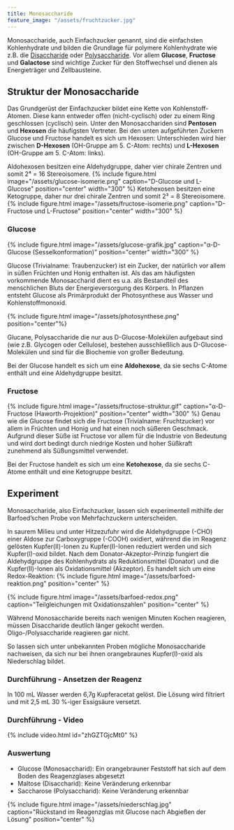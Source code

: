 ```yaml
---
title: Monosaccharide
feature_image: "/assets/fruchtzucker.jpg"
---
```


Monosaccharide, auch Einfachzucker genannt, sind die einfachsten Kohlenhydrate und bilden die Grundlage für polymere Kohlenhydrate wie z.B. die [Disaccharide](/disaccharide) oder [Polysaccharide](/polysaccharide).
Vor allem **Glucose**, **Fructose** und **Galactose** sind wichtige Zucker für den Stoffwechsel und dienen als Energieträger und Zellbausteine.

## Struktur der Monosaccharide
Das Grundgerüst der Einfachzucker bildet eine Kette von Kohlenstoff-Atomen. Diese kann entweder offen (nicht-cyclisch) oder zu einem Ring geschlossen (cyclisch) sein.
Unter den Monosacchariden sind **Pentosen** und **Hexosen** die häufigsten Vertreter.
Bei den unten aufgeführten Zuckern Glucose und Fructose handelt es sich um Hexosen:
Unterschieden wird hier zwischen **D-Hexosen** (OH-Gruppe am 5. C-Atom: rechts) und **L-Hexosen** (OH-Gruppe am 5. C-Atom: links).

Aldohexosen besitzen eine Aldehydgruppe, daher vier chirale Zentren und somit 2⁴ = 16 Stereoisomere.
{% include figure.html image="/assets/glucose-isomerie.png" caption="D-Glucose und L-Glucose" position="center" width="300" %}
Ketohexosen besitzen eine Ketogruppe, daher nur drei chirale Zentren und somit 2³ = 8 Stereoisomere.
{% include figure.html image="/assets/fructose-isomerie.png" caption="D-Fructose und L-Fructose" position="center" width="300" %}

### Glucose
{% include figure.html image="/assets/glucose-grafik.jpg" caption="α-D-Glucose (Sesselkonformation)" position="center" width="300" %}

Glucose (Trivialname: Traubenzucker) ist ein Zucker, der natürlich vor allem in süßen Früchten und Honig enthalten ist. Als das am häufigsten vorkommende Monosaccharid dient es u.a. als Bestandteil des menschlichen Bluts der Energieversorgung des Körpers.
In Pflanzen entsteht Glucose als Primärprodukt der Photosynthese aus Wasser und Kohlenstoffmonoxid.

{% include figure.html image="/assets/photosynthese.png" position="center"%}

Glucane, Polysaccharide die nur aus D-Glucose-Molekülen aufgebaut sind (wie z.B. Glycogen oder Cellulose), bestehen ausschließlich aus D-Glucose-Molekülen und sind für die Biochemie von großer Bedeutung.

Bei der Glucose handelt es sich um eine **Aldohexose**, da sie sechs C-Atome enthält und eine Aldehydgruppe besitzt.

### Fructose
{% include figure.html image="/assets/fructose-struktur.gif" caption="α-D-Fructose (Haworth-Projektion)" position="center" width="300" %}
Genau wie die Glucose findet sich die Fructose (Trivialname: Fruchtzucker) vor allem in Früchten und Honig und hat einen noch süßeren Geschmack. Aufgrund dieser Süße ist Fructose vor allem für die Industrie von Bedeutung und wird dort bedingt durch niedrige Kosten und hoher Süßkraft
zunehmend als Süßungsmittel verwendet.

Bei der Fructose handelt es sich um eine **Ketohexose**, da sie sechs C-Atome enthält und eine Ketogruppe besitzt.

## Experiment
Monosaccharide, also Einfachzucker, lassen sich experimentell mithilfe der Barfoed’schen Probe von Mehrfachzuckern unterscheiden.

In saurem Milieu und unter Hitzezufuhr wird die Aldehydgruppe (-CHO) einer Aldose zur Carboxygruppe (-COOH) oxidiert, während die im Reagenz gelösten Kupfer(II)-Ionen zu Kupfer(I)-Ionen reduziert werden und sich Kupfer(I)-oxid bildet.
Nach dem Donator-Akzeptor-Prinzip fungiert die Aldehydgruppe des Kohlenhydrats als Reduktionsmittel (Donator) und die Kupfer(II)-Ionen als Oxidationsmittel (Akzeptor). Es handelt sich um eine Redox-Reaktion:
{% include figure.html image="/assets/barfoed-reaktion.png" position="center" %}

{% include figure.html image="/assets/barfoed-redox.png" caption="Teilgleichungen mit Oxidationszahlen" position="center" %}

Während Monosaccharide bereits nach wenigen Minuten Kochen reagieren, müssen Disaccharide deutlich länger gekocht werden. Oligo-/Polysaccharide reagieren gar nicht.


So lassen sich unter unbekannten Proben mögliche Monosaccharide nachweisen, da sich nur bei ihnen orangebraunes Kupfer(I)-oxid als Niederschlag bildet.

### Durchführung - Ansetzen der Reagenz
In 100 mL Wasser werden 6,7g Kupferacetat gelöst. Die Lösung wird filtriert und mit 2,5 mL 30 %-iger Essigsäure versetzt.
### Durchführung - Video
{% include video.html id="zhGZTGjcMt0" %}

### Auswertung
- Glucose (Monosaccharid): Ein orangebrauner Feststoff hat sich auf dem Boden des Reagenzglases abgesetzt
- Maltose (Disaccharid): Keine Veränderung erkennbar
- Saccharose (Polysaccharid): Keine Veränderung erkennbar

{% include figure.html image="/assets/niederschlag.jpg" caption="Rückstand im Reagenzglas mit Glucose nach Abgießen der Lösung" position="center" %}
